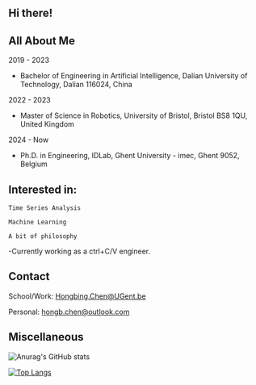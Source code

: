 ## Hi there!

## All About Me
2019 - 2023
- Bachelor of Engineering in Artificial Intelligence, Dalian University of Technology, Dalian 116024, China

2022 - 2023
- Master of Science in Robotics, University of Bristol, Bristol BS8 1QU, United Kingdom

2024 - Now
- Ph.D. in Engineering, IDLab, Ghent University - imec, Ghent 9052, Belgium

  
## Interested in: 

    Time Series Analysis
  
    Machine Learning
  
    A bit of philosophy
  
  
-Currently working as a ctrl+C/V engineer.

## Contact
School/Work: Hongbing.Chen@UGent.be

Personal: hongb.chen@outlook.com

## Miscellaneous

![Anurag's GitHub stats](https://github-readme-stats.vercel.app/api?username=Er1c-Chen&show_icons=true&theme=cobalt)

[![Top Langs](https://github-readme-stats.vercel.app/api/top-langs/?username=Er1c-Chen)](https://github.com/anuraghazra/github-readme-stats)
